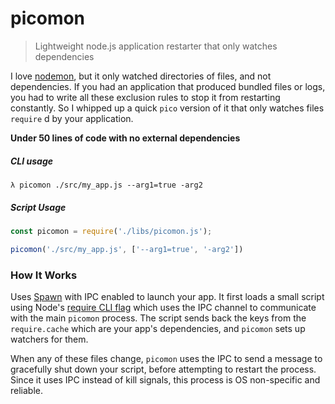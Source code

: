 #  picomon

> Lightweight node.js application restarter that only watches dependencies


I love [nodemon](https://www.npmjs.com/package/nodemon), but it only watched directories of files, and not dependencies. If you had an application that produced bundled files or logs, you had to write all these exclusion rules to stop it from restarting constantly. So I whipped up a quick `pico` version of it that only watches files `require` d by your application.

**Under 50 lines of code with no external dependencies**


##### CLI usage

```
λ picomon ./src/my_app.js --arg1=true -arg2
```

##### Script Usage

```js
const picomon = require('./libs/picomon.js');

picomon('./src/my_app.js', ['--arg1=true', '-arg2'])
```



### How It Works

Uses [Spawn](https://nodejs.org/api/child_process.html#child_processspawncommand-args-options) with IPC enabled to launch your app. It first loads a small script using Node's [require CLI flag](https://nodejs.org/api/cli.html#-r---require-module) which uses the IPC channel to communicate with the main `picomon` process. The script sends back the keys from the `require.cache` which are your app's dependencies, and `picomon` sets up watchers for them.

When any of these files change, `picomon` uses the IPC to send a message to gracefully shut down your script, before attempting to restart the process. Since it uses IPC instead of kill signals, this process is OS non-specific and reliable.